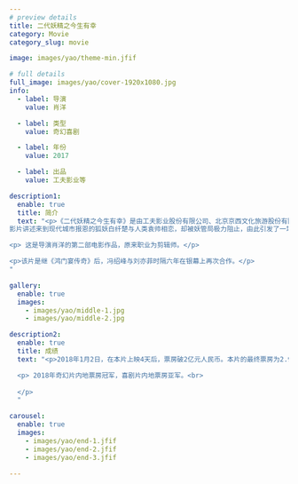 ```yaml
---
# preview details
title: 二代妖精之今生有幸
category: Movie
category_slug: movie

image: images/yao/theme-min.jfif

# full details
full_image: images/yao/cover-1920x1080.jpg
info:
  - label: 导演
    value: 肖洋

  - label: 类型
    value: 奇幻喜剧

  - label: 年份
    value: 2017

  - label: 出品
    value: 工夫影业等

description1:
  enable: true
  title: 简介
  text: "<p>《二代妖精之今生有幸》是由工夫影业股份有限公司、北京京西文化旅游股份有限公司出品的奇幻喜剧电影。该片由肖洋执导、陈国富担任监制，冯绍峰、刘亦菲、李光洁、郭京飞领衔主演，于2017年12月29日在中国内地上映。
影片讲述来到现代城市报恩的狐妖白纤楚与人类袁帅相恋，却被妖管局极力阻止，由此引发了一场妖界纷争的故事。</p>

<p> 这是导演肖洋的第二部电影作品，原来职业为剪辑师。</p>

<p>该片是继《鸿门宴传奇》后，冯绍峰与刘亦菲时隔六年在银幕上再次合作。</p>
"

gallery:
  enable: true
  images:
    - images/yao/middle-1.jpg
    - images/yao/middle-2.jpg

description2:
  enable: true
  title: 成绩
  text: "<p>2018年1月2日，在本片上映4天后，票房破2亿元人民币。本片的最终票房为2.92亿元人民币。观影人次 841 万。</p>

  <p> 2018年奇幻片内地票房冠军，喜剧片内地票房亚军。<br>
  
  </p>
  "

carousel:
  enable: true
  images:
    - images/yao/end-1.jfif
    - images/yao/end-2.jfif
    - images/yao/end-3.jfif

---
```

